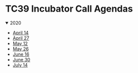 TC39 Incubator Call Agendas
===========================

<details open>
<summary>2020</summary>
  
- [April 14](./2020/04-14.md)
- [April 27](./2020/04-27.md)
- [May 12](./2020/05-12.md)
- [May 26](./2020/05-26.md)
- [June 16](./2020/06-16.md)
- [June 30](./2020/06-30.md)
- [July 14](./2020/07-14.md)
</details>
